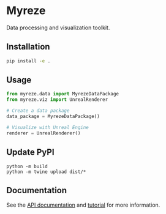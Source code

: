 # Myreze

Data processing and visualization toolkit.

## Installation

```bash
pip install -e .
```

## Usage

```python
from myreze.data import MyrezeDataPackage
from myreze.viz import UnrealRenderer

# Create a data package
data_package = MyrezeDataPackage()

# Visualize with Unreal Engine
renderer = UnrealRenderer()
```

## Update PyPI 

```shell
python -m build
python -m twine upload dist/*
```

## Documentation

See the [API documentation](docs/api.md) and [tutorial](docs/tutorial.md) for more information.
